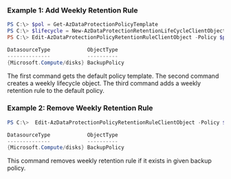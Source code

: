 ### Example 1: Add Weekly Retention Rule
```powershell
PS C:\> $pol = Get-AzDataProtectionPolicyTemplate
PS C:\> $lifecycle = New-AzDataProtectionRetentionLifeCycleClientObject -SourceDataStore OperationalStore -SourceRetentionDurationType Weeks -SourceRetentionDurationCount 5
PS C:\> Edit-AzDataProtectionPolicyRetentionRuleClientObject -Policy $pol -Name Weekly -LifeCycles $lifecycle -IsDefault $false

DatasourceType            ObjectType
--------------            ----------
{Microsoft.Compute/disks} BackupPolicy
```

The first command gets the default policy template. The second command creates a weekly lifecycle object. The third command adds a weekly retention rule to the default policy.

### Example 2: Remove Weekly Retention Rule
```powershell
PS C:\>  Edit-AzDataProtectionPolicyRetentionRuleClientObject -Policy $pol -Name Weekly -RemoveRule

DatasourceType            ObjectType
--------------            ----------
{Microsoft.Compute/disks} BackupPolicy
```

This command removes weekly retention rule if it exists in given backup policy.

